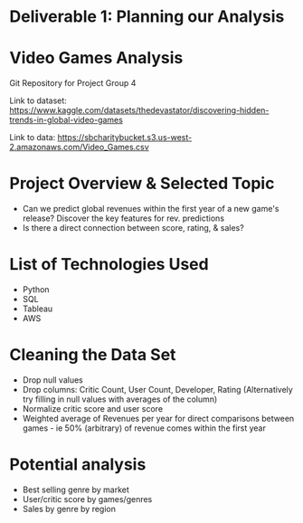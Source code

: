 # Deliverable 1: Planning our Analysis

# Video Games Analysis
Git Repository for Project Group 4 

Link to dataset: https://www.kaggle.com/datasets/thedevastator/discovering-hidden-trends-in-global-video-games 

Link to data: https://sbcharitybucket.s3.us-west-2.amazonaws.com/Video_Games.csv

# Project Overview & Selected Topic
- Can we predict global revenues within the first year of a new game's release? Discover the key features for rev. predictions
- Is there a direct connection between score, rating, & sales?

# List of Technologies Used
- Python
- SQL
- Tableau
- AWS

# Cleaning the Data Set
- Drop null values
- Drop columns: Critic Count, User Count, Developer, Rating (Alternatively try filling in null values with averages of the column)
- Normalize critic score and user score
- Weighted average of Revenues per year for direct comparisons between games - ie 50% (arbitrary) of revenue comes within the first year


# Potential analysis
- Best selling genre by market
- User/critic score by games/genres
- Sales by genre by region
